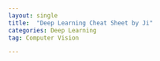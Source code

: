 ```yaml
---
layout: single
title:  "Deep Learning Cheat Sheet by Ji"
categories: Deep Learning
tag: Computer Vision

---
```


## 